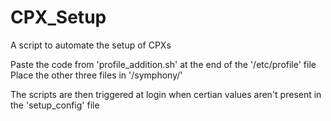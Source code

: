 # CPX_Setup

A script to automate the setup of CPXs

Paste the code from 'profile_addition.sh' at the end of the '/etc/profile' file
Place the other three files in '/symphony/'

The scripts are then triggered at login when certian values aren't present in the 'setup_config' file

